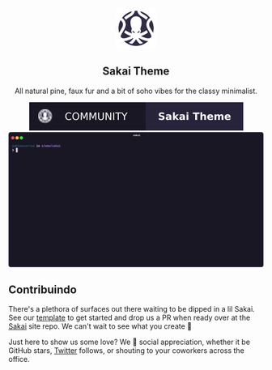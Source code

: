 <p align="center">
<img src="assets/icon.png" width="80" />
<h2 align="center">Sakai Theme</h2>
</p>

<p align="center">All natural pine, faux fur and a bit of soho vibes for the classy minimalist.</p>

<div align="center">
  <a href="https://github.com/Sakai-Theme">
    <img src="https://github.com/Sakai-Theme/hyper/blob/main/assets/emphasis.svg" />
  </a>
</div>

<div align="center">
  <img src="assets/screenshot.png"/>
</div>

##   Contribuindo

There's a plethora of surfaces out there waiting to be dipped in a lil Sakai. See our [template](https://github.com/Sakai-UI/sakai-template) to get started and drop us a PR when ready over at the [Sakai](https://sakai-ui.vercel.app) site repo. We can't wait to see what you create 🥰

Just here to show us some love? We 💛 social appreciation, whether it be GitHub stars, [Twitter](https://twitter.com/PabloSeverino10) follows, or shouting to your coworkers across the office.
